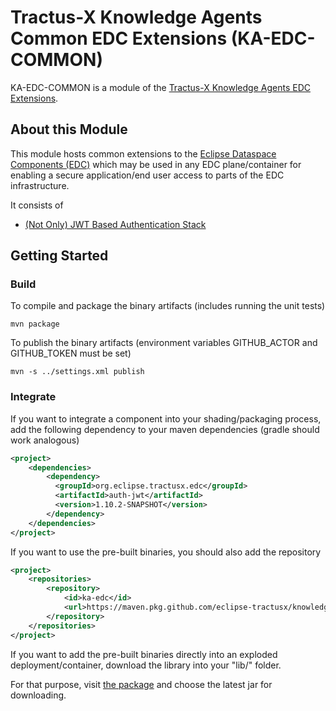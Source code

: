 <!--
 * Copyright (c) 2022,2023 Contributors to the Eclipse Foundation
 *
 * See the NOTICE file(s) distributed with this work for additional
 * information regarding copyright ownership.
 *
 * This program and the accompanying materials are made available under the
 * terms of the Apache License, Version 2.0 which is available at
 * https://www.apache.org/licenses/LICENSE-2.0.
 *
 * Unless required by applicable law or agreed to in writing, software
 * distributed under the License is distributed on an "AS IS" BASIS, WITHOUT
 * WARRANTIES OR CONDITIONS OF ANY KIND, either express or implied. See the
 * License for the specific language governing permissions and limitations
 * under the License.
 *
 * SPDX-License-Identifier: Apache-2.0
-->

# Tractus-X Knowledge Agents Common EDC Extensions (KA-EDC-COMMON)

KA-EDC-COMMON is a module of the [Tractus-X Knowledge Agents EDC Extensions](../README.md).

## About this Module

This module hosts common extensions to the [Eclipse Dataspace Components (EDC)](https://github.com/eclipse-edc/Connector) which
may be used in any EDC plane/container for enabling a secure application/end user access to parts of the EDC infrastructure.

It consists of

- [(Not Only) JWT Based Authentication Stack](auth-jwt)

## Getting Started

### Build

To compile and package the binary artifacts (includes running the unit tests)

```shell
mvn package 
```

To publish the binary artifacts (environment variables GITHUB_ACTOR and GITHUB_TOKEN must be set)

```shell
mvn -s ../settings.xml publish
```

### Integrate

If you want to integrate a component into your shading/packaging process, 
add the following dependency to your maven dependencies (gradle should work analogous)

```xml
<project>
    <dependencies>
        <dependency>
          <groupId>org.eclipse.tractusx.edc</groupId>
          <artifactId>auth-jwt</artifactId>
          <version>1.10.2-SNAPSHOT</version>
        </dependency>
    </dependencies>
</project>
```

If you want to use the pre-built binaries, you should also add the repository

```xml
<project>
    <repositories>
        <repository> 
            <id>ka-edc</id>
            <url>https://maven.pkg.github.com/eclipse-tractusx/knowledge-agents-edc</url>
        </repository>
    </repositories>
</project>
```

If you want to add the pre-built binaries directly into an exploded deployment/container, download
the library into your "lib/" folder.

For that purpose, visit [the package](https://github.com/eclipse-tractusx/knowledge-agents-edc/packages/1868799) and choose
the latest jar for downloading.
